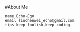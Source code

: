 #About Me

```About
name Echo-Ego
email liuchenwei_echo@gmail.com
tips keep foolish,keep coding.
```
